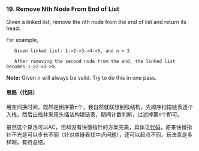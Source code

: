 ### 19. Remove Nth Node From End of List

Given a linked list, remove the *n*th node from the end of list and return its head.

For example,

```
   Given linked list: 1->2->3->4->5, and n = 2.

   After removing the second node from the end, the linked list becomes 1->2->3->5.
```

**Note:**
Given *n* will always be valid.
Try to do this in one pass.

#### 思路（[代码](https://github.com/sherlockyb/LeetCode/blob/master/src/main/java/org/sherlockyb/leetcode/linkedlist/removeNthNodeFromEndofList/Solution.java)）

用空间换时间，既然是倒序第n个，我自然就联想到栈结构，先顺序扫描链表逐个入栈，然后出栈并采用头插法构建链表，期间计数判断，过滤掉第n个即可。

虽然这个算法可以AC，但却没有快慢指针的方案完美，具体见[代码](https://discuss.leetcode.com/topic/7031/simple-java-solution-in-one-pass)，原来快慢指针不光是可以步长不同（针对单链表找中点问题），还可以起点不同，玩法真是多样啊，有待总结。